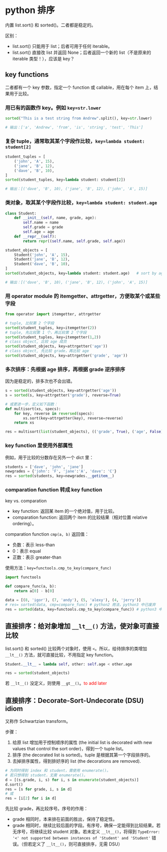 # python 排序

内置 list.sort() 和 sorted()。二者都是稳定的。

区别：
* list.sort() 只能用于 list；后者可用于任何 iterable。
* list.sort() 直接改 list 并返回 None；后者返回一个新的 list（不是原来的 iterable 类型！），应该是 key？

## key functions

二者都有一个 key 参数，指定一个 function 或 callable，用在每个 item 上，结果用于比较。

### 用已有的函数作 key。例如 `key=str.lower`

```python
sorted("This is a test string from Andrew".split(), key=str.lower)

# 输出：['a', 'Andrew', 'from', 'is', 'string', 'test', 'This']
```

### 复杂 tuple，通常取其某个字段作比较，`key=lambda student: student[2]`

```python
student_tuples = [
    ('john', 'A', 15),
    ('jane', 'B', 12),
    ('dave', 'B', 10),
]
sorted(student_tuples, key=lambda student: student[2])

# 输出：[('dave', 'B', 10), ('jane', 'B', 12), ('john', 'A', 15)]
```

### 类对象，取其某个字段作比较，`key=lambda student: student.age`

```python
class Student:
    def __init__(self, name, grade, age):
        self.name = name
        self.grade = grade
        self.age = age
    def __repr__(self):
        return repr((self.name, self.grade, self.age))

student_objects = [
    Student('john', 'A', 15),
    Student('jane', 'B', 12),
    Student('dave', 'B', 10),
]
sorted(student_objects, key=lambda student: student.age)   # sort by age

# 输出：[('dave', 'B', 10), ('jane', 'B', 12), ('john', 'A', 15)]
```

### 用 operator module 的 itemgetter、attrgetter，方便取某个或某些字段

```python
from operator import itemgetter, attrgetter

# tuple, 比较第 2 个字段
sorted(student_tuples, key=itemgetter(2))
# tuple, 先比较第 1 个，再比较第 2 个字段
sorted(student_tuples, key=itemgetter(1,2))
# class object, 比较 age 成员
sorted(student_objects, key=attrgetter('age'))
# class object, 先比较 grade，再比较 age
sorted(student_objects, key=attrgetter('grade', 'age'))
```

### 多次排序：先根据 age 排序，再根据 grade 逆序排序

因为是稳定的，排多次也不会出错。

```python
s = sorted(student_objects, key=attrgetter('age'))
s = sorted(s, key=attrgetter('grade'), reverse=True) 

# 或更进一步，定义如下函数：
def multisort(xs, specs):
    for key, reverse in reversed(specs):
        xs.sort(key=attrgetter(key), reverse=reverse)
    return xs

res = multisort(list(student_objects), (('grade', True), ('age', False)))
```

### key function 里使用外部属性

例如，用于比较的分数存在另外一个 dict 里：

```python
students = ['dave', 'john', 'jane']
newgrades = {'john': 'F', 'jane':'A', 'dave': 'C'}
res = sorted(students, key=newgrades.__getitem__)
```

### comparation function 转成 key function

key vs. comparation
* key function: 返回某 item 的一个绝对值，用于比较。
* comparation function: 返回两个 item 的比较结果（相对位置 relative ordering）。

comparation function `cmp(a, b)` 返回值：
* 负数：表示 less-than
* 0：表示 equal
* 正数：表示 greater-than

使用方法：`key=functools.cmp_to_key(compare_func)`

```python
import functools

def compare_func(a, b):
    return a[0] - b[0]

data = [(8, 'igor'), (7, 'andy'), (5, 'alexy'), (4, 'jerry')]
# res= sorted(data, cmp=compare_func) # python2 用法，python3 中已废弃
res = sorted(data, key=functools.cmp_to_key(compare_func)) # python3 中正确用法
```

## 直接排序：给对象增加 `__lt__()` 方法，使对象可直接比较

list.sort() 和 sorted() 比较两个对象时，使用 `<`。所以，给待排序的类增加 `__lt__()` 方法，就可直接比较，不用指定 key function。

```python
Student.__lt__ = lambda self, other: self.age < other.age

res = sorted(student_objects)
```

若 `__lt__()` 没定义，则使用 `__gt__()`。<font color="red">to add later</font>

## 直接排序：Decorate-Sort-Undecorate (DSU) idiom

又称作 Schwartzian transform。

步骤：
1. 给原 list 增加用于控制顺序的属性 (the initial list is decorated with new values that control the sort order)，得到一个 tuple list。
2. 排序 (the decorated list is sorted)。tuple 是根据其第一个字段排序的。
3. 去掉排序属性，得到排好序的 list (the decorations are removed).

```python
# 为同时得到 index 和 student，需使用 enumerate()。
# 若只想得到 student，无需 enumerate()。
d = [(s.grade, i, s) for i, s in enumerate(student_objects)]
d.sort()
res = [s for grade, i, s in d]
# 或
res = [i[2] for i in d]
```

先比较 grade，再比较序号。序号的作用：
* grade 相同时，本来排在前面的胜出，保持了稳定性。
* grade 相同时，继续比较后面的字段。有序号，确保一定能得到比较结果。若无序号，将继续比较 student 对象。若未定义 `__lt__()`，将得到 `TypeError: '<' not supported between instances of 'Student' and 'Student'` 错误。（但若定义了 `__lt__()`，则可直接排序，无需 DSU）

